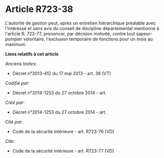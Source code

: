 # Article R723-38

L'autorité de gestion peut, après un entretien hiérarchique préalable avec l'intéressé et sans avis du conseil de discipline
départemental mentionné à l'article R. 723-77, prononcer, par décision motivée, contre tout sapeur-pompier volontaire,
l'exclusion temporaire de fonctions pour un mois au maximum.

**Liens relatifs à cet article**

_Anciens textes_:

  - Décret n°2013-412 du 17 mai 2013 - art. 36 (VT)

_Codifié par_:

  - Décret n°2014-1253 du 27 octobre 2014 - art.

_Créé par_:

  - Décret n°2014-1253 du 27 octobre 2014 - art.

_Cité par_:

  - Code de la sécurité intérieure - art. R723-76 (VD)

_Cite_:

  - Code de la sécurité intérieure - art. R723-77 (VD)
